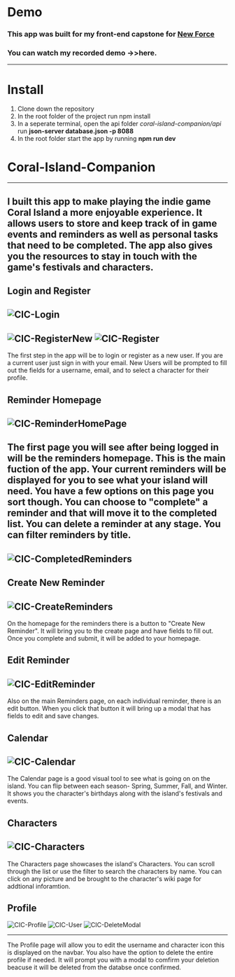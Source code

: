 # Demo
### This app was built for my front-end capstone for [New Force](https://generationwv.org/programs/newforce/)
### You can watch my recorded demo ->>here.
---
# Install
1. Clone down the repository
2. In the root folder of the project run npm install
3. In a seperate terminal, open the api folder *coral-island-companion/api* run **json-server database.json -p 8088**
4. In the root folder start the app by running **npm run dev**

# Coral-Island-Companion
---
I built this app to make playing the indie game Coral Island a more enjoyable experience. It allows users to store and keep track of in game events and reminders as well as personal tasks that need to be completed. The app also gives you the resources to stay in touch with the game's festivals and characters.
---
## Login and Register
![CIC-Login](https://github.com/user-attachments/assets/bcdf12fc-71fd-4799-85f4-083ffaf5cf5e)
---
![CIC-RegisterNew](https://github.com/user-attachments/assets/72022d9f-601f-4ada-99e3-0199d400b481)
![CIC-Register](https://github.com/user-attachments/assets/b1ed1b5b-6e8d-4f0e-80ac-a0b33f44072e)
---
The first step in the app will be to login or register as a new user. If you are a current user just sign in with your email. New Users will be prompted to fill out the fields for a username, email, and to select a character for their profile.

## Reminder Homepage
![CIC-ReminderHomePage](https://github.com/user-attachments/assets/429b3d0e-11ec-4c32-851a-08bd75db9e74)
---
The first page you will see after being logged in will be the reminders homepage. This is the main fuction of the app. Your current reminders will be displayed for you to see what your island will need. You have a few options on this page you sort though. You can choose to "complete" a reminder and that will move it to the completed list. You can delete a reminder at any stage.  You can filter reminders by title.
---
![CIC-CompletedReminders](https://github.com/user-attachments/assets/e6d97d10-4c4c-4f8d-ab7f-298cbe22b54a)
---
## Create New Reminder
![CIC-CreateReminders](https://github.com/user-attachments/assets/ee5f02d5-ada1-4905-a712-30eea0a9baf3)
---
On the homepage for the reminders there is a button to "Create New Reminder". It will bring you to the create page and have fields to fill out. Once you complete and submit, it will be added to your homepage.

## Edit Reminder
![CIC-EditReminder](https://github.com/user-attachments/assets/f973b623-a7d9-41d8-b414-552323c55484)
---
Also on the main Reminders page, on each individual reminder, there is an edit button. When you click that button it will bring up a modal that has fields to edit and save changes.

## Calendar
![CIC-Calendar](https://github.com/user-attachments/assets/a64db17b-c9e0-4c8a-92fa-f3cd6247cfb8)
---
The Calendar page is a good visual tool to see what is going on on the island. You can flip between each season- Spring, Summer, Fall, and Winter. It shows you the character's birthdays along with the island's festivals and events.

## Characters
![CIC-Characters](https://github.com/user-attachments/assets/ac9d3468-f68f-45f6-9357-80515772d794)
---
The Characters page showcases the island's Characters. You can scroll through the list or use the filter to search the characters by name. You can click on any picture and be brought to the character's wiki page for addtional inforamtion.

## Profile
![CIC-Profile](https://github.com/user-attachments/assets/4f8749da-1728-41fc-a117-48f9a3e9e2bc)
![CIC-User](https://github.com/user-attachments/assets/f53f2f8d-ab94-4ba7-b7e5-375575af80fe) ![CIC-DeleteModal](https://github.com/user-attachments/assets/3746d4f1-beb3-458d-bad0-0b4fd0ccd0d5)

---
The Profile page will allow you to edit the username and character icon this is displayed on the navbar. You also have the option to delete the entire profile if needed. It will prompt you with a modal to comfirm your deletion beacuse it will be deleted from the databse once confirmed.







